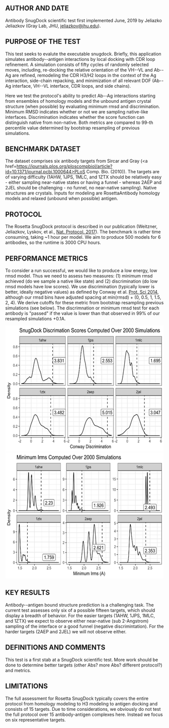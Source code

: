 ## AUTHOR AND DATE
Antibody SnugDock scientific test first implemented June, 2019 by Jeliazko Jeliazkov (Gray Lab, JHU, jeliazkov@jhu.edu).

## PURPOSE OF THE TEST
This test seeks to evalute the executable snugdock. Briefly, this application simulates antibody--antigen interactions by local docking with CDR loop refinement. A simulation consists of fifty cycles of randomly selected moves, including, re-docking the relative orientation of the VH--VL and Ab--Ag are refined, remodeling the CDR H3/H2 loops in the context of the Ag interaction, side-chain repacking, and minimization of all relevant DOF (Ab--Ag interface, VH--VL interface, CDR loops, and side chains).

Here we test the protocol's ability to predict Ab--Ag interactions starting from ensembles of homology models and the unbound antigen crystal structure (when possible) by evaluating minimum rmsd and discrimination. Minimum RMSD indicates whether or not we are sampling native-like interfaces. Discrimination indicates whether the score function can distinguish native from non-native. Both metrics are compared to 99-th percentile value determined by bootstrap resampling of previous simulations.

## BENCHMARK DATASET
The dataset comprises six antibody targets from Sircar and Gray (<a href=https://journals.plos.org/ploscompbiol/article?id=10.1371/journal.pcbi.1000644>PLoS Comp. Bio. (2010)</a>). The targets are of varying difficulty (1AHW, 1JPS, 1MLC, and 1ZTX should be relatively easy - either sampling near-native states or having a funnel - whereas 2AEP and 2JEL should be challenging - no funnel, no near-native sampling). Native structures are crystals. Inputs for modeling are RosettaAntibody homology models and relaxed (unbound when possible) antigen.

## PROTOCOL
The Rosetta SnugDock protocol is described in our publication (Weitzner, Jeliazkov, Lyskov, et al., <a href=https://www.ncbi.nlm.nih.gov/pmc/articles/PMC5739521> Nat. Protocol. 2017</a>). The benchmark is rather time consuming, taking ~1 hour per model. We aim to produce 500 models for 6 antibodies, so the runtime is 3000 CPU hours.

## PERFORMANCE METRICS
To consider a run successful,  we would like to produce a low energy, low rmsd model. Thus we need to assess two measures: (1) minimum rmsd achieved (do we sample a native like state) and (2) discrimination (do low rmsd models have low scores). We use discrimination (typically lower is better, ideally negative values) as defined by Conway et al. <a href=https://www.ncbi.nlm.nih.gov/pubmed/24265211> Prot. Sci 2014</a>, although our rmsd bins have adjusted spacing at min(rmsd) + (0, 0.5, 1, 1.5, 2, 4). We derive cutoffs for these metric from bootstrap resampling previous simulations (see below). The discrimnation or minimum rmsd test for each antibody is "passed" if the value is lower than that observed in 99% of our resampled simulations +0.1A.

<img src="sd_discrim.png" width="600" height="400">
<img src="sd_min_irms.png" width="600" height="400">

## KEY RESULTS
Antibody--antigen bound structure prediction is a challenging task. The current test assesses only six of a possible fifteen targets, which should display a breadth of behavior. For the easier targets (1AHW, 1JPS, 1MLC, and 1ZTX) we expect to observe either near-native (sub 2-Angstrom) sampling of the interface or a good funnel (negative discrimintation). For the harder targets (2AEP and 2JEL) we will not observe either.

## DEFINITIONS AND COMMENTS
This test is a first stab at a SnugDock scientific test. More work should be done to determine better targets (other Abs? more Abs? different protocol?) and metrics.

## LIMITATIONS
The full assessment for Rosetta SnugDock typically covers the entire protocol from homology modeling to H3 modeling to antigen docking and consists of 15 targets. Due to time considerations, we obviously do not test the full protocol over 15 antibody-antigen complexes here. Instead we focus on six representative targets.
